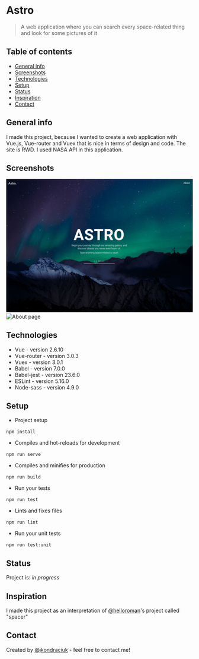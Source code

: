 # Astro
> A web application where you can search every space-related thing and look for some pictures of it

## Table of contents
* [General info](#general-info)
* [Screenshots](#screenshots)
* [Technologies](#technologies)
* [Setup](#setup)
* [Status](#status)
* [Inspiration](#inspiration)
* [Contact](#contact)

## General info
I made this project, because I wanted to create a web application with Vue.js, Vue-router and Vuex that is nice in terms of design and code. The site is RWD. I used NASA API in this application.

## Screenshots
![Home page](./screenshots/home.png)
![About page](./img/screenshot.png)

## Technologies
* Vue - version 2.6.10
* Vue-router - version 3.0.3
* Vuex - version 3.0.1
* Babel - version 7.0.0
* Babel-jest - version 23.6.0
* ESLint - version 5.16.0
* Node-sass - version 4.9.0

## Setup
* Project setup
```
npm install
```
* Compiles and hot-reloads for development
```
npm run serve
```
* Compiles and minifies for production
```
npm run build
```
* Run your tests
```
npm run test
```

* Lints and fixes files
```
npm run lint
```
* Run your unit tests
```
npm run test:unit
```

## Status
Project is: _in progress_

## Inspiration
I made this project as an interpretation of [@helloroman](https://github.com/helloroman)'s project called "spacer"

## Contact
Created by [@jkondraciuk](https://jkondraciuk.github.io/portfolio) - feel free to contact me!
